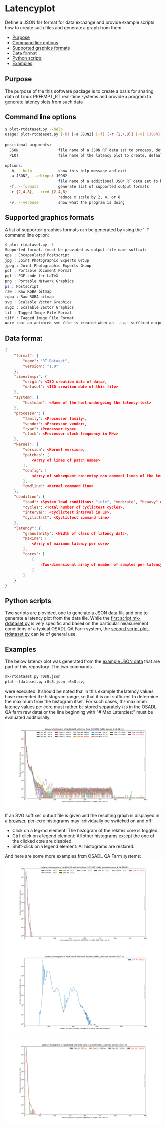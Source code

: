 # Latencyplot
Define a JSON file format for data exchange and provide example scripts how to create such files and generate a graph from them.

* [Purpose](#purpose)
* [Command line options](#command-line-options)
* [Supported graphics formats](#supported-graphics-formats)
* [Data format](#data-format)
* [Python scripts](#python-scripts)
* [Examples](#examples)

## Purpose
The purpose of the this software package is to create a basis for sharing data of Linux PREEMPT_RT real-time systems and provide a program to generate latency plots from such data.

## Command line options
```bash
$ plot-rtdataset.py --help
usage: plot-rtdataset.py [-h] [-a JSON2] [-f] [-r {2,4,8}] [-v] [JSON] [PLOT]
 
positional arguments:
  JSON                  file name of a JSON RT data set to process, default "rt.json"
  PLOT                  file name of the latency plot to create, default to screen
 
options:
  -h, --help            show this help message and exit
  -a JSON2, --addinput JSON2
                        file name of a additional JSON RT data set to be merged into first one
  -f, --formats         generate list of supported output formats
  -r {2,4,8}, --xred {2,4,8}
                        reduce x scale by 2, 4, or 8
  -v, --verbose         show what the program is doing
```

## Supported graphics formats
A list of supported graphics formats can be generated by using the '-f' command line option:
```bash
$ plot-rtdataset.py -f
Supported formats (must be provided as output file name suffix):
eps : Encapsulated Postscript
jpg : Joint Photographic Experts Group
jpeg : Joint Photographic Experts Group
pdf : Portable Document Format
pgf : PGF code for LaTeX
png : Portable Network Graphics
ps : Postscript
raw : Raw RGBA bitmap
rgba : Raw RGBA bitmap
svg : Scalable Vector Graphics
svgz : Scalable Vector Graphics
tif : Tagged Image File Format
tiff : Tagged Image File Format
Note that an animated SVG file is created when an '.svg' suffixed output file name is specified.
```

## Data format
```json
{
    "format": {
        "name": "RT Dataset",
        "version": "1.0"
    },
    "timestamps": {
        "origin": <ISO creation date of data>,
        "dataset": <ISO creation date of this file>
    },
    "system": {
        "hostname": <Name of the host undergoing the latency test>
    },
    "processor": {
        "family": <Processor family>,
        "vendor": <Processor vendor>,
        "type": <Processor type>,
        "clock": <Processor clock frequency in MHz>
    },
    "kernel": {
        "version": <Kernel version>,
        "patches": [
            <Array of lines of patch names>
        ],
        "config": [
            <Array of subsequent non-emtpy non-comment lines of the kernel configuration>
        ],
        "cmdline": <Kernel command line>
    },
    "condition": {
        "load": <System load conditions: "idle", "moderate", "heaavy" or "brute-force">,
        "cycles": <Total number of cyclictest cycles>,
        "interval": <Cyclictest interval in µs>,
        "cyclictest": <Cyclictest command line>
    },
    "latency": {
        "granularity": <Width of class of latency data>,
        "maxima": [
            <Array of maximum latency per core>
        ],
        "cores": [
            [
                <Two-dimensional array of number of samples per latency classes per core>
            ]
        ]
    }
}
```

## Python scripts
Two scripts are provided, one to generate a JSON data file and one to generate a latency plot from the data file. While the [first script mk-rtdataset.py](https://github.com/osadl/Latencyplot/blob/main/src/mk-rtdataset.py) is very specific and based on the particular measurement conditions of a typical OSADL QA Farm system, the [second script plot-rtdataset.py](https://github.com/osadl/Latencyplot/blob/main/src/plot-rtdataset.py) can be of general use.

## Examples
The below latency plot was generated from the [example JSON data](https://github.com/osadl/Latencyplot/blob/main/examples/r0s8.json) that are part of this repository. The two commands
```bash
mk-rtdataset.py r0s8.json
plot-rtdataset.py r0s8.json r0s8.svg
```

were executed. It should be noted that in this example the latency values have exceeded the histogram range, so that it is not sufficient to determine the maximum from the histogram itself. For such cases, the maximum latency values per core must rather be stored separately (as in the OSADL QA farm raw data) or the line beginning with "# Max Latencies:" must be evaluated additionally.
<img src="/examples/r0s8.svg" alt="Example latency plot of QA Farm system rack0slot8.osadl.org">

If an SVG suffixed output file is given and the resulting graph is displayed in a [browser](https://www.osadl.org/monitoring/latencyplots-static/r0s8.svg), per-core histograms may individually be switched on and off:
* Click on a legend element: The histogram of the related core is toggled.
* Ctrl-click on a legend element: All other histograms except the one of the clicked core are disabled.
* Shift-click on a legend element: All histograms are restored.

And here are some more examples from OSADL QA Farm systems:
<img src="/examples/r0s0.svg" alt="Example latency plot of QA Farm system rack0slot0.osadl.org">
<img src="/examples/r3s5.svg" alt="Example latency plot of QA Farm system rack3slot5.osadl.org">
<img src="/examples/r6s8.svg" alt="Example latency plot of QA Farm system rack6slot8.osadl.org">

